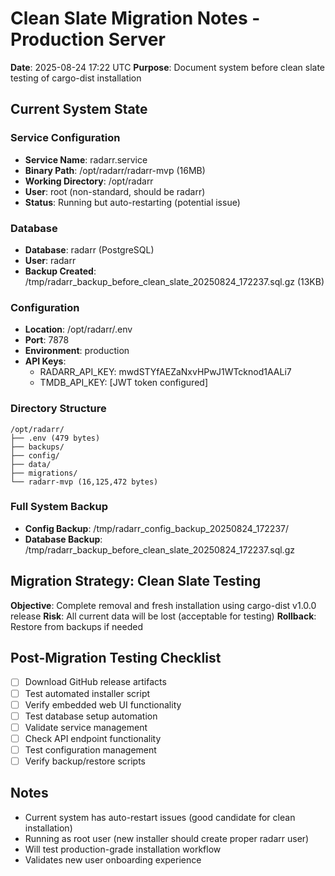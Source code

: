 # Clean Slate Migration Notes - Production Server

**Date**: 2025-08-24 17:22 UTC
**Purpose**: Document system before clean slate testing of cargo-dist installation

## Current System State

### Service Configuration
- **Service Name**: radarr.service
- **Binary Path**: /opt/radarr/radarr-mvp (16MB)
- **Working Directory**: /opt/radarr
- **User**: root (non-standard, should be radarr)
- **Status**: Running but auto-restarting (potential issue)

### Database
- **Database**: radarr (PostgreSQL)
- **User**: radarr
- **Backup Created**: /tmp/radarr_backup_before_clean_slate_20250824_172237.sql.gz (13KB)

### Configuration
- **Location**: /opt/radarr/.env
- **Port**: 7878
- **Environment**: production
- **API Keys**: 
  - RADARR_API_KEY: mwdSTYfAEZaNxvHPwJ1WTcknod1AALi7
  - TMDB_API_KEY: [JWT token configured]

### Directory Structure
```
/opt/radarr/
├── .env (479 bytes)
├── backups/
├── config/
├── data/
├── migrations/
└── radarr-mvp (16,125,472 bytes)
```

### Full System Backup
- **Config Backup**: /tmp/radarr_config_backup_20250824_172237/
- **Database Backup**: /tmp/radarr_backup_before_clean_slate_20250824_172237.sql.gz

## Migration Strategy: Clean Slate Testing

**Objective**: Complete removal and fresh installation using cargo-dist v1.0.0 release
**Risk**: All current data will be lost (acceptable for testing)
**Rollback**: Restore from backups if needed

## Post-Migration Testing Checklist

- [ ] Download GitHub release artifacts
- [ ] Test automated installer script
- [ ] Verify embedded web UI functionality
- [ ] Test database setup automation
- [ ] Validate service management
- [ ] Check API endpoint functionality
- [ ] Test configuration management
- [ ] Verify backup/restore scripts

## Notes

- Current system has auto-restart issues (good candidate for clean installation)
- Running as root user (new installer should create proper radarr user)
- Will test production-grade installation workflow
- Validates new user onboarding experience